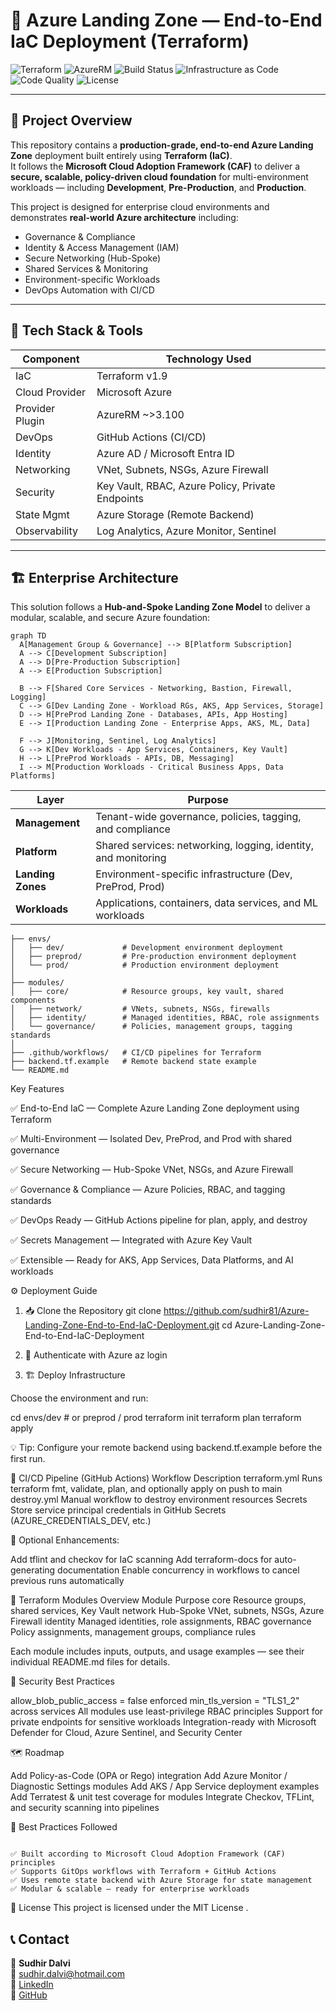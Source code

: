
# 🚀 Azure Landing Zone — End-to-End IaC Deployment (Terraform)

![Terraform](https://img.shields.io/badge/Terraform-v1.9-blueviolet?logo=terraform)
![AzureRM](https://img.shields.io/badge/AzureRM-~%3E3.100-0078D7?logo=microsoft-azure)
![Build Status](https://img.shields.io/github/actions/workflow/status/sudhir81/Azure-Landing-Zone-End-to-End-IaC-Deployment/terraform.yml?label=CI%2FCD%20Pipeline)
![Infrastructure as Code](https://img.shields.io/badge/IaC-Terraform%20%26%20Azure-blue)
![Code Quality](https://img.shields.io/badge/Code%20Quality-Enterprise%20Grade-success)
![License](https://img.shields.io/badge/License-MIT-green)

---

## 📘 Project Overview

This repository contains a **production-grade, end-to-end Azure Landing Zone** deployment built entirely using **Terraform (IaC)**.  
It follows the **Microsoft Cloud Adoption Framework (CAF)** to deliver a **secure, scalable, policy-driven cloud foundation** for multi-environment workloads — including **Development**, **Pre-Production**, and **Production**.

This project is designed for enterprise cloud environments and demonstrates **real-world Azure architecture** including:

- Governance & Compliance  
- Identity & Access Management (IAM)  
- Secure Networking (Hub-Spoke)  
- Shared Services & Monitoring  
- Environment-specific Workloads  
- DevOps Automation with CI/CD  

---

## 🧠 Tech Stack & Tools

| Component | Technology Used |
|----------|------------------|
| IaC | Terraform v1.9 |
| Cloud Provider | Microsoft Azure |
| Provider Plugin | AzureRM ~>3.100 |
| DevOps | GitHub Actions (CI/CD) |
| Identity | Azure AD / Microsoft Entra ID |
| Networking | VNet, Subnets, NSGs, Azure Firewall |
| Security | Key Vault, RBAC, Azure Policy, Private Endpoints |
| State Mgmt | Azure Storage (Remote Backend) |
| Observability | Log Analytics, Azure Monitor, Sentinel |

---

## 🏗️ Enterprise Architecture

This solution follows a **Hub-and-Spoke Landing Zone Model** to deliver a modular, scalable, and secure Azure foundation:

```mermaid
graph TD
  A[Management Group & Governance] --> B[Platform Subscription]
  A --> C[Development Subscription]
  A --> D[Pre-Production Subscription]
  A --> E[Production Subscription]

  B --> F[Shared Core Services - Networking, Bastion, Firewall, Logging]
  C --> G[Dev Landing Zone - Workload RGs, AKS, App Services, Storage]
  D --> H[PreProd Landing Zone - Databases, APIs, App Hosting]
  E --> I[Production Landing Zone - Enterprise Apps, AKS, ML, Data]

  F --> J[Monitoring, Sentinel, Log Analytics]
  G --> K[Dev Workloads - App Services, Containers, Key Vault]
  H --> L[PreProd Workloads - APIs, DB, Messaging]
  I --> M[Production Workloads - Critical Business Apps, Data Platforms]
```

| Layer             | Purpose                                                        |
| ----------------- | -------------------------------------------------------------- |
| **Management**    | Tenant-wide governance, policies, tagging, and compliance      |
| **Platform**      | Shared services: networking, logging, identity, and monitoring |
| **Landing Zones** | Environment-specific infrastructure (Dev, PreProd, Prod)       |
| **Workloads**     | Applications, containers, data services, and ML workloads      |
```
├── envs/
│   ├── dev/             # Development environment deployment
│   ├── preprod/         # Pre-production environment deployment
│   └── prod/            # Production environment deployment
│
├── modules/
│   ├── core/            # Resource groups, key vault, shared components
│   ├── network/         # VNets, subnets, NSGs, firewalls
│   ├── identity/        # Managed identities, RBAC, role assignments
│   └── governance/      # Policies, management groups, tagging standards
│
├── .github/workflows/   # CI/CD pipelines for Terraform
├── backend.tf.example   # Remote backend state example
└── README.md
```

Key Features 

✅ End-to-End IaC — Complete Azure Landing Zone deployment using Terraform

✅ Multi-Environment — Isolated Dev, PreProd, and Prod with shared governance

✅ Secure Networking — Hub-Spoke VNet, NSGs, and Azure Firewall

✅ Governance & Compliance — Azure Policies, RBAC, and tagging standards

✅ DevOps Ready — GitHub Actions pipeline for plan, apply, and destroy

✅ Secrets Management — Integrated with Azure Key Vault

✅ Extensible — Ready for AKS, App Services, Data Platforms, and AI workloads

⚙️ Deployment Guide
1. 📥 Clone the Repository
git clone https://github.com/sudhir81/Azure-Landing-Zone-End-to-End-IaC-Deployment.git
cd Azure-Landing-Zone-End-to-End-IaC-Deployment

2. 🔐 Authenticate with Azure
az login

3. 🏗️ Deploy Infrastructure

Choose the environment and run:

cd envs/dev       # or preprod / prod
terraform init
terraform plan
terraform apply


💡 Tip: Configure your remote backend using backend.tf.example before the first run.

🤖 CI/CD Pipeline (GitHub Actions)
Workflow	Description
terraform.yml	Runs terraform fmt, validate, plan, and optionally apply on push to main
destroy.yml	Manual workflow to destroy environment resources
Secrets	Store service principal credentials in GitHub Secrets (AZURE_CREDENTIALS_DEV, etc.)

🔧 Optional Enhancements:

Add tflint and checkov for IaC scanning
Add terraform-docs for auto-generating documentation
Enable concurrency in workflows to cancel previous runs automatically

🧩 Terraform Modules Overview
Module	Purpose
core	Resource groups, shared services, Key Vault
network	Hub-Spoke VNet, subnets, NSGs, Azure Firewall
identity	Managed identities, role assignments, RBAC
governance	Policy assignments, management groups, compliance rules

Each module includes inputs, outputs, and usage examples — see their individual README.md files for details.

🔐 Security Best Practices

allow_blob_public_access = false enforced
min_tls_version = "TLS1_2" across services
All modules use least-privilege RBAC principles
Support for private endpoints for sensitive workloads
Integration-ready with Microsoft Defender for Cloud, Azure Sentinel, and Security Center

🗺️ Roadmap

 Add Policy-as-Code (OPA or Rego) integration
 Add Azure Monitor / Diagnostic Settings modules
 Add AKS / App Service deployment examples
 Add Terratest & unit test coverage for modules
 Integrate Checkov, TFLint, and security scanning into pipelines

🧠 Best Practices Followed
```

✅ Built according to Microsoft Cloud Adoption Framework (CAF) principles
✅ Supports GitOps workflows with Terraform + GitHub Actions
✅ Uses remote state backend with Azure Storage for state management
✅ Modular & scalable — ready for enterprise workloads
```
📜 License
This project is licensed under the MIT License
.
## 📞 Contact

👤 **Sudhir Dalvi**  
📧 [sudhir.dalvi@hotmail.com](mailto:sudhir.dalvi@hotmail.com)  
🔗 [LinkedIn](https://www.linkedin.com/in/sudhir-dalvi-0591a95a/)  
🔗 [GitHub](https://github.com/sudhir81)

